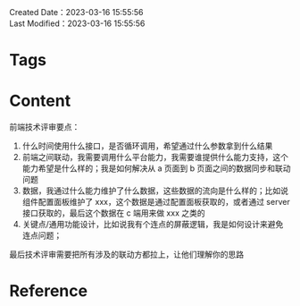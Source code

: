 Created Date：2023-03-16 15:55:56  
Last Modified：2023-03-16 15:55:56

# Tags

# Content

前端技术评审要点：

1. 什么时间使用什么接口，是否循环调用，希望通过什么参数拿到什么结果
2. 前端之间联动，我需要调用什么平台能力，我需要谁提供什么能力支持，这个能力希望是什么样的；我是如何解决从 a 页面到 b 页面之间的数据同步和联动问题
3. 数据，我通过什么能力维护了什么数据，这些数据的流向是什么样的；比如说组件配置面板维护了 xxx，这个数据是通过配置面板获取的，或者通过 server 接口获取的，最后这个数据在 c 端用来做 xxx 之类的
4. 关键点/通用功能设计，比如说我有个连点的屏蔽逻辑，我是如何设计来避免连点问题；

最后技术评审需要把所有涉及的联动方都拉上，让他们理解你的思路

# Reference
